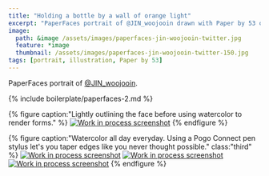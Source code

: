 ```yaml
---
title: "Holding a bottle by a wall of orange light"
excerpt: "PaperFaces portrait of @JIN_woojooin drawn with Paper by 53 on an iPad."
image: 
  path: &image /assets/images/paperfaces-jin-woojooin-twitter.jpg 
  feature: *image
  thumbnail: /assets/images/paperfaces-jin-woojooin-twitter-150.jpg
tags: [portrait, illustration, Paper by 53]
---
```


PaperFaces portrait of [@JIN_woojooin](http://twitter.com/JIN_woojooin).

{% include boilerplate/paperfaces-2.md %}

{% figure caption:"Lightly outlining the face before using watercolor to render forms." %}
[![Work in process screenshot](/assets/images/paperfaces-jin-woojooin-process-1-600.jpg)](/assets/images/paperfaces-jin-woojooin-process-1-lg.jpg)
{% endfigure %}

{% figure caption:"Watercolor all day everyday. Using a Pogo Connect pen stylus let's you taper edges like you never thought possible." class:"third" %}
[![Work in process screenshot](/assets/images/paperfaces-jin-woojooin-process-2-600.jpg)](/assets/images/paperfaces-jin-woojooin-process-2-lg.jpg)
[![Work in process screenshot](/assets/images/paperfaces-jin-woojooin-process-3-600.jpg)](/assets/images/paperfaces-jin-woojooin-process-3-lg.jpg)
[![Work in process screenshot](/assets/images/paperfaces-jin-woojooin-process-4-600.jpg)](/assets/images/paperfaces-jin-woojooin-process-4-lg.jpg)
{% endfigure %}
